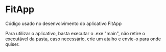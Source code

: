 # FitApp
Código usado no desenvolvimento do aplicativo FitApp

Para utilizar o aplicativo, basta executar o .exe "main", não retire o executável da pasta, caso necessário, crie um atalho e envie-o para onde quiser.
